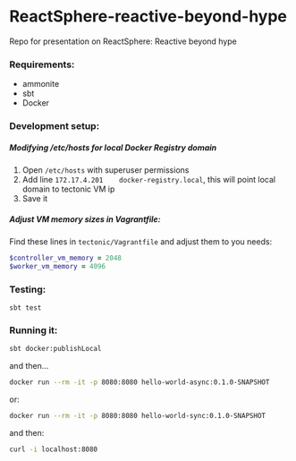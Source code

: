 # ReactSphere-reactive-beyond-hype
Repo for presentation on ReactSphere: Reactive beyond hype

### Requirements:
 * ammonite
 * sbt
 * Docker

### Development setup:

##### Modifying /etc/hosts for local Docker Registry domain

1. Open `/etc/hosts` with superuser permissions
2. Add line `172.17.4.201    docker-registry.local`, this will point local domain to tectonic VM ip
3. Save it

##### Adjust VM memory sizes in Vagrantfile:

Find these lines in `tectonic/Vagrantfile` and adjust them to you needs:
```ruby
$controller_vm_memory = 2048
$worker_vm_memory = 4096
```

### Testing:
```
sbt test
```

### Running it:
```bash
sbt docker:publishLocal
```
and then...
```bash
docker run --rm -it -p 8080:8080 hello-world-async:0.1.0-SNAPSHOT
```
or:
```bash
docker run --rm -it -p 8080:8080 hello-world-sync:0.1.0-SNAPSHOT
```

and then:
```bash
curl -i localhost:8080
```
